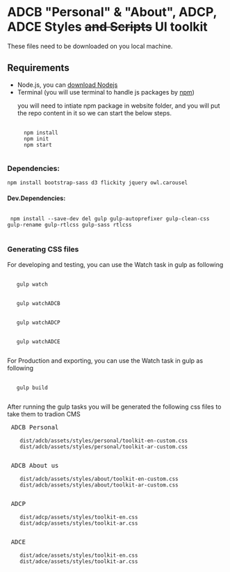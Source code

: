 <!-- ![ADCB Logo](https://www.healthholistic.com/wp-content/uploads/2016/10/ADCB-logo-320x100.png "ADCB Logo") -->

# ADCB "Personal" & "About", ADCP, ADCE Styles ~~and Scripts~~ UI toolkit

<p>These files need to be downloaded on you local machine.</p>

## Requirements

<ul>
 <li>Node.js, you can <a href="https://nodejs.org/en/download/">download Nodejs</a></li>
 <li>Terminal (you will use terminal to handle js packages by <a href="https://npmjs.com/">npm</a>)
  <p> you will need to intiate npm package in website folder, and you will put the repo content in it so we can start the below steps.</p>
<pre>
 <code>
  npm install
  npm init
  npm start
 </code>
</pre>
 </li>
 </ul>

### Dependencies:

<pre><code>npm install bootstrap-sass d3 flickity jquery owl.carousel</code></pre>

#### Dev.Dependencies:

<pre>
<code>
 npm install --save-dev del gulp gulp-autoprefixer gulp-clean-css gulp-rename gulp-rtlcss gulp-sass rtlcss 
</code>
</pre>

### Generating CSS files

<p>For developing and testing, you can use the Watch task in gulp as following</p>
<pre>
  <code>
   gulp watch
  </code>
  <code>
   gulp watchADCB
  </code>
  <code>
   gulp watchADCP
  </code>
  <code>
   gulp watchADCE
  </code>
</pre>
<p>For Production and exporting, you can use the Watch task in gulp as following</p>
<pre>
  <code>
   gulp build
  </code>
</pre>

After running the gulp tasks you will be generated the following css files to take them to tradion CMS

 <pre>
 ADCB Personal
  <code>
    dist/adcb/assets/styles/personal/toolkit-en-custom.css
    dist/adcb/assets/styles/personal/toolkit-ar-custom.css
  </code>
</pre>
<pre>
 ADCB About us
  <code>
    dist/adcb/assets/styles/about/toolkit-en-custom.css
    dist/adcb/assets/styles/about/toolkit-ar-custom.css
  </code>
</pre>
<pre>
 ADCP
  <code>
    dist/adcp/assets/styles/toolkit-en.css
    dist/adcp/assets/styles/toolkit-ar.css
  </code>
</pre>
<pre>
 ADCE
  <code>
    dist/adce/assets/styles/toolkit-en.css
    dist/adce/assets/styles/toolkit-ar.css
  </code>
</pre>
